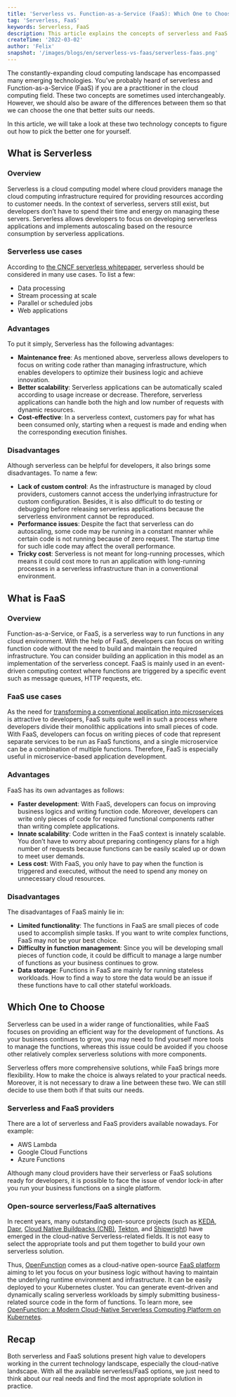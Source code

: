 ```yaml
---
title: 'Serverless vs. Function-as-a-Service (FaaS): Which One to Choose?'  
tag: 'Serverless, FaaS'  
keywords: Serverless, FaaS  
description: This article explains the concepts of serverless and FaaS to discuss how to choose the right one for your business.   
createTime: '2022-03-02'  
author: 'Felix'  
snapshot: '/images/blogs/en/serverless-vs-faas/serverless-faas.png'
---
```


The constantly-expanding cloud computing landscape has encompassed many emerging technologies. You’ve probably heard of serverless and Function-as-a-Service (FaaS) if you are a practitioner in the cloud computing field. These two concepts are sometimes used interchangeably. However, we should also be aware of the differences between them so that we can choose the one that better suits our needs.

In this article, we will take a look at these two technology concepts to figure out how to pick the better one for yourself.

## What is Serverless

### Overview

Serverless is a cloud computing model where cloud providers manage the cloud computing infrastructure required for providing resources according to customer needs. In the context of serverless, servers still exist, but developers don’t have to spend their time and energy on managing these servers. Serverless allows developers to focus on developing serverless applications and implements autoscaling based on the resource consumption by serverless applications.

### Serverless use cases

According to [the CNCF serverless whitepaper](https://github.com/cncf/wg-serverless/blob/master/whitepapers/serverless-overview/cncf_serverless_whitepaper_v1.0.pdf), serverless should be considered in many use cases. To list a few:

- Data processing
- Stream processing at scale
- Parallel or scheduled jobs
- Web applications

### Advantages

To put it simply, Serverless has the following advantages:

- **Maintenance free**: As mentioned above, serverless allows developers to focus on writing code rather than managing infrastructure, which enables developers to optimize their business logic and achieve innovation.
- **Better scalability**: Serverless applications can be automatically scaled according to usage increase or decrease. Therefore, serverless applications can handle both the high and low number of requests with dynamic resources.
- **Cost-effective**: In a serverless context, customers pay for what has been consumed only, starting when a request is made and ending when the corresponding execution finishes.

### Disadvantages

Although serverless can be helpful for developers, it also brings some disadvantages. To name a few:

- **Lack of custom control**: As the infrastructure is managed by cloud providers, customers cannot access the underlying infrastructure for custom configuration. Besides, it is also difficult to do testing or debugging before releasing serverless applications because the serverless environment cannot be reproduced.
- **Performance issues**: Despite the fact that serverless can do autoscaling, some code may be running in a constant manner while certain code is not running because of zero request. The startup time for such idle code may affect the overall performance.
- **Tricky cost**: Serverless is not meant for long-running processes, which means it could cost more to run an application with long-running processes in a serverless infrastructure than in a conventional environment.

## What is FaaS

### Overview

Function-as-a-Service, or FaaS, is a serverless way to run functions in any cloud environment. With the help of FaaS, developers can focus on writing function code without the need to build and maintain the required infrastructure. You can consider building an application in this model as an implementation of the serverless concept. FaaS is mainly used in an event-driven computing context where functions are triggered by a specific event such as message queues, HTTP requests, etc.

### FaaS use cases

As the need for [transforming a conventional application into microservices](https://kubesphere.io/blogs/transform-traditional-applications-into-microservices/) is attractive to developers, FaaS suits quite well in such a process where developers divide their monolithic applications into small pieces of code. With FaaS, developers can focus on writing pieces of code that represent separate services to be run as FaaS functions, and a single microservice can be a combination of multiple functions. Therefore, FaaS is especially useful in microservice-based application development.

### Advantages

FaaS has its own advantages as follows:

- **Faster development**: With FaaS, developers can focus on improving business logics and writing function code. Moreover, developers can write only pieces of code for required functional components rather than writing complete applications.
- **Innate scalability**: Code written in the FaaS context is innately scalable. You don’t have to worry about preparing contingency plans for a high number of requests because functions can be easily scaled up or down to meet user demands.
- **Less cost**: With FaaS, you only have to pay when the function is triggered and executed, without the need to spend any money on unnecessary cloud resources.

### Disadvantages

The disadvantages of FaaS mainly lie in:

- **Limited functionality**: The functions in FaaS are small pieces of code used to accomplish simple tasks. If you want to write complex functions, FaaS may not be your best choice.
- **Difficulty in function management**: Since you will be developing small pieces of function code, it could be difficult to manage a large number of functions as your business continues to grow.
- **Data storage**: Functions in FaaS are mainly for running stateless workloads. How to find a way to store the data would be an issue if these functions have to call other stateful workloads.

## Which One to Choose

Serverless can be used in a wider range of functionalities, while FaaS focuses on providing an efficient way for the development of functions. As your business continues to grow, you may need to find yourself more tools to manage the functions, whereas this issue could be avoided if you choose other relatively complex serverless solutions with more components.

Serverless offers more comprehensive solutions, while FaaS brings more flexibility. How to make the choice is always related to your practical needs. Moreover, it is not necessary to draw a line between these two. We can still decide to use them both if that suits our needs.

### Serverless and FaaS providers

There are a lot of serverless and FaaS providers available nowadays. For example:

- AWS Lambda
- Google Cloud Functions
- Azure Functions

Although many cloud providers have their serverless or FaaS solutions ready for developers, it is possible to face the issue of vendor lock-in after you run your business functions on a single platform.

### Open-source serverless/FaaS alternatives

In recent years, many outstanding open-source projects (such as [KEDA](https://keda.sh/), [Dapr](https://dapr.io/), [Cloud Native Buildpacks (CNB)](https://buildpacks.io/), [Tekton](https://tekton.dev/), and [Shipwright](https://shipwright.io/)) have emerged in the cloud-native Serverless-related fields. It is not easy to select the appropriate tools and put them together to build your own serverless solution.

Thus, [OpenFunction](https://github.com/OpenFunction/OpenFunction/) comes as a cloud-native open-source [FaaS platform](https://openfunction.dev/) aiming to let you focus on your business logic without having to maintain the underlying runtime environment and infrastructure. It can be easily deployed to your Kubernetes cluster. You can generate event-driven and dynamically scaling serverless workloads by simply submitting business-related source code in the form of functions. To learn more, see [OpenFunction: a Modern Cloud-Native Serverless Computing Platform on Kubernetes](https://kubesphere.io/blogs/faas-openfunction/).

## Recap

Both serverless and FaaS solutions present high value to developers working in the current technology landscape, especially the cloud-native landscape. With all the available serverless/FaaS options, we just need to think about our real needs and find the most appropriate solution in practice.
